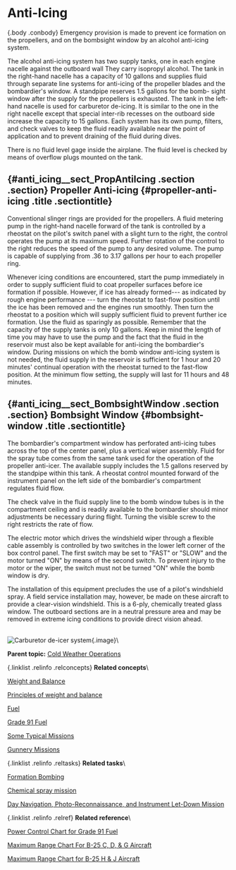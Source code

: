 
Anti-Icing
==========

 {.body .conbody}
Emergency provision is made to prevent ice formation on the propellers,
and on the bombsight window by an alcohol anti-icing system.

The alcohol anti-icing system has two supply tanks, one in each engine
nacelle against the outboard wall They carry isopropyl alcohol. The tank
in the right-hand nacelle has a capacity of 10 gallons and supplies
fluid through separate line systems for anti-icing of the propeller
blades and the bombardier\'s window. A standpipe reserves 1.5 gallons
for the bomb- sight window after the supply for the propellers is
exhausted. The tank in the left-hand nacelle is used for carburetor
de-icing. It is similar to the one in the right nacelle except that
special inter-rib recesses on the outboard side increase the capacity to
15 gallons. Each system has its own pump, filters, and check valves to
keep the fluid readily available near the point of application and to
prevent draining of the fluid during dives.

There is no fluid level gage inside the airplane. The fluid level is
checked by means of overflow plugs mounted on the tank.

 {#anti_icing__sect_PropAntiIcing .section .section}
Propeller Anti-icing {#propeller-anti-icing .title .sectiontitle}
--------------------

Conventional slinger rings are provided for the propellers. A fluid
metering pump in the right-hand nacelle forward of the tank is
controlled by a rheostat on the pilot\'s switch panel with a slight turn
to the right, the control operates the pump at its maximum speed.
Further rotation of the control to the right reduces the speed of the
pump to any desired volume. The pump is capable of supplying from .36 to
3.17 gallons per hour to each propeller ring.

Whenever icing conditions are encountered, start the pump immediately in
order to supply sufficient fluid to coat propeller surfaces before ice
formation if possible. However, if ice has already formed--- as
indicated by rough engine performance --- turn the rheostat to fast-flow
position until the ice has been removed and the engines run smoothly.
Then turn the rheostat to a position which will supply sufficient fluid
to prevent further ice formation. Use the fluid as sparingly as
possible. Remember that the capacity of the supply tanks is only 10
gallons. Keep in mind the length of time you may have to use the pump
and the fact that the fluid in the reservoir must also be kept available
for anti-icing the bombardier\'s window. During missions on which the
bomb window anti-icing system is not needed, the fluid supply in the
reservoir is sufficient for 1 hour and 20 minutes\' continual operation
with the rheostat turned to the fast-flow position. At the minimum flow
setting, the supply will last for 11 hours and 48 minutes.


 {#anti_icing__sect_BombsightWindow .section .section}
Bombsight Window {#bombsight-window .title .sectiontitle}
----------------

The bombardier\'s compartment window has perforated anti-icing tubes
across the top of the center panel, plus a vertical wiper assembly.
Fluid for the spray tube comes from the same tank used for the operation
of the propeller anti-icer. The available supply includes the 1.5
gallons reserved by the standpipe within this tank. A rheostat control
mounted forward of the instrument panel on the left side of the
bombardier\'s compartment regulates fluid flow.

The check valve in the fluid supply line to the bomb window tubes is in
the compartment ceiling and is readily available to the bombardier
should minor adjustments be necessary during flight. Turning the visible
screw to the right restricts the rate of flow.

The electric motor which drives the windshield wiper through a flexible
cable assembly is controlled by two switches in the lower left corner of
the box control panel. The first switch may be set to \"FAST\" or
\"SLOW\" and the motor turned \"ON\" by means of the second switch. To
prevent injury to the motor or the wiper, the switch must not be turned
\"ON\" while the bomb window is dry.

The installation of this equipment precludes the use of a pilot\'s
windshield spray. A field service installation may, however, be made on
these aircraft to provide a clear-vision windshield. This is a 6-ply,
chemically treated glass window. The outboard sections are in a neutral
pressure area and may be removed in extreme icing conditions to provide
direct vision ahead.

\
![Carburetor de-icer system](../images/carb_deicer_system.png){.image}\





**Parent topic:** [Cold Weather
Operations](../mdita/cold_weather_operations.md "Cold weather operations bring visions of long arctic nights, glaciers, Eskimos, and stories you have heard of the Far North.")



 {.linklist .relinfo .relconcepts}
**Related concepts**\

<div>

[Weight and
Balance](../mdita/WeightAndBalance.md "The day when a pilot flew by guesswork is past. One by one the decisions that were made by intuition, hunches, and guesswork have been taken over by an orderly system based on knowledge and understanding. Invariably this has resulted in greater safety and operating efficiency.")

</div>

<div>

[Principles of weight and
balance](../mdita/PrinciplesOfWeightAndBalance.md "Understanding proper balance and the center of gravity of a B-25, and how to correctly determine the total weight and its distribution on board the aircraft.")

</div>

<div>

[Fuel](../mdita/fuel.md "Information on the fuel required for the B-25, and how to determine the maximum flight range for the aircraft under different conditions.")

</div>

<div>

[Grade 91
Fuel](../mdita/grade_91_fuel.md "With our entry into World War II, and our operations on fighting fronts the length and breadth of the world, it became apparent that we could not produce high-octane fuels quickly enough to meet the demand.")

</div>

<div>

[Some Typical
Missions](../mdita/some_typical_missions.md "The types of practice missions you can expect when learning the B-25.")

</div>

<div>

[Gunnery
Missions](../mdita/gunnery_missions.md "In this and all ensuing gunnery missions when both ground and water targets are used, extreme care must be exercised to see that the field of fire is clear of other planes.")

</div>


 {.linklist .relinfo .reltasks}
**Related tasks**\

<div>

[Formation
Bombing](../mdita/formation_bombing.md "This is a day, 6-ship formation bombing mission.")

</div>

<div>

[Chemical spray
mission](../mdita/ChemicalSprayMission.md "Background and expectations on the chemical spray missions.")

</div>

<div>

[Day Navigation, Photo-Reconnaissance, and Instrument Let-Down
Mission](../mdita/day_navigation_photo_reconnaissance_and_instrument_let_down_mission.md "How this mission works and what's expected of every crew member.")

</div>


 {.linklist .relinfo .relref}
**Related reference**\

<div>

[Power Control Chart for Grade 91
Fuel](../mdita/power_control_chart_for_grade_91_fuel.md "What you can expect when flying the B-25 using Grade 91 fuel.")

</div>

<div>

[Maximum Range Chart For B-25 C, D, & G
Aircraft](../mdita/maximum_range_chart_for_b_25_c_d_and_g_aircraft.md "Information on the maximum range for the C, D, and G models of the B-25.")

</div>

<div>

[Maximum Range Chart for B-25 H & J
Aircraft](../mdita/maximum_range_chart_for_b_25_h_and_j_aircraft.md "Information on the maximum range for the H and J models of the B-25.")

</div>


